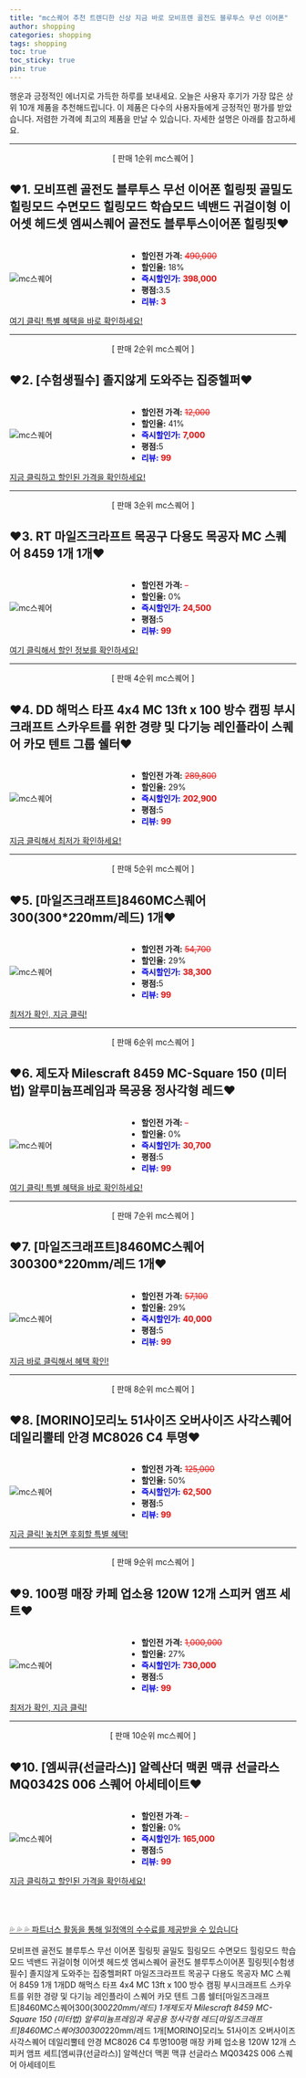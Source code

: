 ```yaml
---
title: "mc스퀘어 추천 트렌디한 신상 지금 바로 모비프렌 골전도 블루투스 무선 이어폰"
author: shopping
categories: shopping
tags: shopping
toc: true
toc_sticky: true
pin: true
---
```

행운과 긍정적인 에너지로 가득한 하루를 보내세요. 오늘은 사용자 후기가 가장 많은 상위 10개 제품을 추천해드립니다. 이 제품은 다수의 사용자들에게 긍정적인 평가를 받았습니다. 저렴한 가격에 최고의 제품을 만날 수 있습니다. 자세한 설명은 아래를 참고하세요.

---
<p class="toplist" style="margin: 0 auto; display: block; width: fit-content;">[ 판매 1순위 mc스퀘어 ]</p>

<h2><strong>❤️1. 모비프렌 골전도 블루투스 무선 이어폰 힐링핏 골밀도 힐링모드 수면모드 힐링모드 학습모드 넥밴드 귀걸이형 이어셋 헤드셋 엠씨스퀘어 골전도 블루투스이어폰 힐링핏❤️</strong></h2>

<div style="display: flex; align-items: center;">
    <div style="flex: 0.4;">
        <img src="https://thumbnail9.coupangcdn.com/thumbnails/remote/230x230ex/image/vendor_inventory/300a/31b970a72e7394f052a5145dff0d848236869c640885ad2512d47b22ddbd.jpg" alt="mc스퀘어" style="max-width: 100%;">
    </div>
    <div style="flex: 0.6; margin-left: 10px;">
        <ul>
            <li><strong>할인전 가격:</strong> <del style="color: red;">490,000</del></li>
            <li><strong>할인율:</strong> 18%</li>
            <li><span style='color:blue'><strong>즉시할인가:</strong></span> <span style='color:red'><strong>398,000</strong></span></li>
            <li><strong>평점:</strong>3.5</li>
            <li><span style='color:blue'><strong>리뷰:</strong></span> <span style='color:red'><strong>3</strong></span></li>
        </ul>
    </div>
</div>
<div class="center">
    <a href="https://William4Davisa.github.io?lptag=AF9450613&subid=githubio&pageKey=6704406411&traceid=V0-153&itemId=15540417110&vendorItemId=82759595116" class="myButton">
        여기 클릭! 특별 혜택을 바로 확인하세요!
    </a>
</div>


---
<p class="toplist" style="margin: 0 auto; display: block; width: fit-content;">[ 판매 2순위 mc스퀘어 ]</p>

<h2><strong>❤️2. [수험생필수] 졸지않게 도와주는 집중헬퍼❤️</strong></h2>

<div style="display: flex; align-items: center;">
    <div style="flex: 0.4;">
        <img src="https://thumbnail8.coupangcdn.com/thumbnails/remote/230x230ex/image/vendor_inventory/ec31/c488e495603640b47ac4055f960b2146c23535dbde30d875e6315818bb89.jpg" alt="mc스퀘어" style="max-width: 100%;">
    </div>
    <div style="flex: 0.6; margin-left: 10px;">
        <ul>
            <li><strong>할인전 가격:</strong> <del style="color: red;">12,000</del></li>
            <li><strong>할인율:</strong> 41%</li>
            <li><span style='color:blue'><strong>즉시할인가:</strong></span> <span style='color:red'><strong>7,000</strong></span></li>
            <li><strong>평점:</strong>5</li>
            <li><span style='color:blue'><strong>리뷰:</strong></span> <span style='color:red'><strong>99</strong></span></li>
        </ul>
    </div>
</div>
<div class="center">
    <a href="https://William4Davisa.github.io?lptag=AF9450613&subid=githubio&pageKey=6760994779&traceid=V0-153&itemId=15844876287&vendorItemId=83055825334" class="myButton">
        지금 클릭하고 할인된 가격을 확인하세요!
    </a>
</div>


---
<p class="toplist" style="margin: 0 auto; display: block; width: fit-content;">[ 판매 3순위 mc스퀘어 ]</p>

<h2><strong>❤️3. RT 마일즈크라프트 목공구 다용도 목공자 MC 스퀘어 8459 1개 1개❤️</strong></h2>

<div style="display: flex; align-items: center;">
    <div style="flex: 0.4;">
        <img src="https://thumbnail9.coupangcdn.com/thumbnails/remote/230x230ex/image/vendor_inventory/045b/9f742352b7c2328e303bb4ebedda9088c4c79bb43a9f7086ef1a5df5ac5c.jpg" alt="mc스퀘어" style="max-width: 100%;">
    </div>
    <div style="flex: 0.6; margin-left: 10px;">
        <ul>
            <li><strong>할인전 가격:</strong> <del style="color: red;">-</del></li>
            <li><strong>할인율:</strong> 0%</li>
            <li><span style='color:blue'><strong>즉시할인가:</strong></span> <span style='color:red'><strong>24,500</strong></span></li>
            <li><strong>평점:</strong>5</li>
            <li><span style='color:blue'><strong>리뷰:</strong></span> <span style='color:red'><strong>99</strong></span></li>
        </ul>
    </div>
</div>
<div class="center">
    <a href="https://William4Davisa.github.io?lptag=AF9450613&subid=githubio&pageKey=4400898841&traceid=V0-153&itemId=5227423514&vendorItemId=88685926708" class="myButton">
        여기 클릭해서 할인 정보를 확인하세요!
    </a>
</div>


---
<p class="toplist" style="margin: 0 auto; display: block; width: fit-content;">[ 판매 4순위 mc스퀘어 ]</p>

<h2><strong>❤️4. DD 해먹스 타프 4x4 MC 13ft x 100 방수 캠핑 부시크래프트 스카우트를 위한 경량 및 다기능 레인플라이 스퀘어 카모 텐트 그룹 쉘터❤️</strong></h2>

<div style="display: flex; align-items: center;">
    <div style="flex: 0.4;">
        <img src="https://thumbnail9.coupangcdn.com/thumbnails/remote/230x230ex/image/vendor_inventory/2f7e/58d19f17a80da47f2cd67e7c76b822518d631c370bfb9493bf84a0d6ea7c.jpg" alt="mc스퀘어" style="max-width: 100%;">
    </div>
    <div style="flex: 0.6; margin-left: 10px;">
        <ul>
            <li><strong>할인전 가격:</strong> <del style="color: red;">289,800</del></li>
            <li><strong>할인율:</strong> 29%</li>
            <li><span style='color:blue'><strong>즉시할인가:</strong></span> <span style='color:red'><strong>202,900</strong></span></li>
            <li><strong>평점:</strong>5</li>
            <li><span style='color:blue'><strong>리뷰:</strong></span> <span style='color:red'><strong>99</strong></span></li>
        </ul>
    </div>
</div>
<div class="center">
    <a href="https://William4Davisa.github.io?lptag=AF9450613&subid=githubio&pageKey=7889517410&traceid=V0-153&itemId=21596413101&vendorItemId=89476783826" class="myButton">
        지금 클릭해서 최저가 확인하세요!
    </a>
</div>


---
<p class="toplist" style="margin: 0 auto; display: block; width: fit-content;">[ 판매 5순위 mc스퀘어 ]</p>

<h2><strong>❤️5. [마일즈크래프트]8460MC스퀘어300(300*220mm/레드) 1개❤️</strong></h2>

<div style="display: flex; align-items: center;">
    <div style="flex: 0.4;">
        <img src="https://thumbnail8.coupangcdn.com/thumbnails/remote/230x230ex/image/vendor_inventory/91b4/dcb6f8da3fad9717d11f84f1c9b89507e0d86cbddb349c08bfd56bc4930f.jpg" alt="mc스퀘어" style="max-width: 100%;">
    </div>
    <div style="flex: 0.6; margin-left: 10px;">
        <ul>
            <li><strong>할인전 가격:</strong> <del style="color: red;">54,700</del></li>
            <li><strong>할인율:</strong> 29%</li>
            <li><span style='color:blue'><strong>즉시할인가:</strong></span> <span style='color:red'><strong>38,300</strong></span></li>
            <li><strong>평점:</strong>5</li>
            <li><span style='color:blue'><strong>리뷰:</strong></span> <span style='color:red'><strong>99</strong></span></li>
        </ul>
    </div>
</div>
<div class="center">
    <a href="https://William4Davisa.github.io?lptag=AF9450613&subid=githubio&pageKey=8013884553&traceid=V0-153&itemId=22367493802&vendorItemId=89412502181" class="myButton">
        최저가 확인, 지금 클릭!
    </a>
</div>


---
<p class="toplist" style="margin: 0 auto; display: block; width: fit-content;">[ 판매 6순위 mc스퀘어 ]</p>

<h2><strong>❤️6. 제도자 Milescraft 8459 MC-Square 150 (미터법) 알루미늄프레임과 목공용 정사각형 레드❤️</strong></h2>

<div style="display: flex; align-items: center;">
    <div style="flex: 0.4;">
        <img src="https://thumbnail8.coupangcdn.com/thumbnails/remote/230x230ex/image/vendor_inventory/6a63/24cf561490e1fddfdeef541a2f17f1ae28f1ea22a64e3564fbbe9ae5c971.jpg" alt="mc스퀘어" style="max-width: 100%;">
    </div>
    <div style="flex: 0.6; margin-left: 10px;">
        <ul>
            <li><strong>할인전 가격:</strong> <del style="color: red;">-</del></li>
            <li><strong>할인율:</strong> 0%</li>
            <li><span style='color:blue'><strong>즉시할인가:</strong></span> <span style='color:red'><strong>30,700</strong></span></li>
            <li><strong>평점:</strong>5</li>
            <li><span style='color:blue'><strong>리뷰:</strong></span> <span style='color:red'><strong>99</strong></span></li>
        </ul>
    </div>
</div>
<div class="center">
    <a href="https://William4Davisa.github.io?lptag=AF9450613&subid=githubio&pageKey=7982773879&traceid=V0-153&itemId=22155884524&vendorItemId=90731619355" class="myButton">
        여기 클릭! 특별 혜택을 바로 확인하세요!
    </a>
</div>


---
<p class="toplist" style="margin: 0 auto; display: block; width: fit-content;">[ 판매 7순위 mc스퀘어 ]</p>

<h2><strong>❤️7. [마일즈크래프트]8460MC스퀘어300300*220mm/레드 1개❤️</strong></h2>

<div style="display: flex; align-items: center;">
    <div style="flex: 0.4;">
        <img src="https://thumbnail8.coupangcdn.com/thumbnails/remote/230x230ex/image/vendor_inventory/f09f/664deaae994bb635e2edd926ecd522b7d68c085ca2f565a35495f2946c40.jpg" alt="mc스퀘어" style="max-width: 100%;">
    </div>
    <div style="flex: 0.6; margin-left: 10px;">
        <ul>
            <li><strong>할인전 가격:</strong> <del style="color: red;">57,100</del></li>
            <li><strong>할인율:</strong> 29%</li>
            <li><span style='color:blue'><strong>즉시할인가:</strong></span> <span style='color:red'><strong>40,000</strong></span></li>
            <li><strong>평점:</strong>5</li>
            <li><span style='color:blue'><strong>리뷰:</strong></span> <span style='color:red'><strong>99</strong></span></li>
        </ul>
    </div>
</div>
<div class="center">
    <a href="https://William4Davisa.github.io?lptag=AF9450613&subid=githubio&pageKey=8200392866&traceid=V0-153&itemId=23504262321&vendorItemId=90719331834" class="myButton">
        지금 바로 클릭해서 혜택 확인!
    </a>
</div>


---
<p class="toplist" style="margin: 0 auto; display: block; width: fit-content;">[ 판매 8순위 mc스퀘어 ]</p>

<h2><strong>❤️8. [MORINO]모리노 51사이즈 오버사이즈 사각스퀘어 데일리뿔테 안경 MC8026 C4 투명❤️</strong></h2>

<div style="display: flex; align-items: center;">
    <div style="flex: 0.4;">
        <img src="https://thumbnail8.coupangcdn.com/thumbnails/remote/230x230ex/image/vendor_inventory/60ef/06b6bd27c771a5165faf6ee93fcf401b791e42d3f1e11365f62a7adb4927.jpeg" alt="mc스퀘어" style="max-width: 100%;">
    </div>
    <div style="flex: 0.6; margin-left: 10px;">
        <ul>
            <li><strong>할인전 가격:</strong> <del style="color: red;">125,000</del></li>
            <li><strong>할인율:</strong> 50%</li>
            <li><span style='color:blue'><strong>즉시할인가:</strong></span> <span style='color:red'><strong>62,500</strong></span></li>
            <li><strong>평점:</strong>5</li>
            <li><span style='color:blue'><strong>리뷰:</strong></span> <span style='color:red'><strong>99</strong></span></li>
        </ul>
    </div>
</div>
<div class="center">
    <a href="https://William4Davisa.github.io?lptag=AF9450613&subid=githubio&pageKey=6690442651&traceid=V0-153&itemId=15458565061&vendorItemId=82678118255" class="myButton">
        지금 클릭! 놓치면 후회할 특별 혜택!
    </a>
</div>


---
<p class="toplist" style="margin: 0 auto; display: block; width: fit-content;">[ 판매 9순위 mc스퀘어 ]</p>

<h2><strong>❤️9. 100평 매장 카페 업소용 120W 12개 스피커 앰프 세트❤️</strong></h2>

<div style="display: flex; align-items: center;">
    <div style="flex: 0.4;">
        <img src="https://thumbnail9.coupangcdn.com/thumbnails/remote/230x230ex/image/vendor_inventory/f3c2/fd77f972cc2fdf19603dc9438311a35dc229651edd61fc2e2a48ccb1be69.jpg" alt="mc스퀘어" style="max-width: 100%;">
    </div>
    <div style="flex: 0.6; margin-left: 10px;">
        <ul>
            <li><strong>할인전 가격:</strong> <del style="color: red;">1,000,000</del></li>
            <li><strong>할인율:</strong> 27%</li>
            <li><span style='color:blue'><strong>즉시할인가:</strong></span> <span style='color:red'><strong>730,000</strong></span></li>
            <li><strong>평점:</strong>5</li>
            <li><span style='color:blue'><strong>리뷰:</strong></span> <span style='color:red'><strong>99</strong></span></li>
        </ul>
    </div>
</div>
<div class="center">
    <a href="https://William4Davisa.github.io?lptag=AF9450613&subid=githubio&pageKey=291772030&traceid=V0-153&itemId=922814219&vendorItemId=5295882595" class="myButton">
        최저가 확인, 지금 클릭!
    </a>
</div>


---
<p class="toplist" style="margin: 0 auto; display: block; width: fit-content;">[ 판매 10순위 mc스퀘어 ]</p>

<h2><strong>❤️10. [엠씨큐(선글라스)] 알렉산더 맥퀸 맥큐 선글라스 MQ0342S 006 스퀘어 아세테이트❤️</strong></h2>

<div style="display: flex; align-items: center;">
    <div style="flex: 0.4;">
        <img src="https://thumbnail7.coupangcdn.com/thumbnails/remote/230x230ex/image/vendor_inventory/12c3/dea405b7f04f7d1fec9f33835011896d757627a07fe10a97a06201c93393.jpg" alt="mc스퀘어" style="max-width: 100%;">
    </div>
    <div style="flex: 0.6; margin-left: 10px;">
        <ul>
            <li><strong>할인전 가격:</strong> <del style="color: red;">-</del></li>
            <li><strong>할인율:</strong> 0%</li>
            <li><span style='color:blue'><strong>즉시할인가:</strong></span> <span style='color:red'><strong>165,000</strong></span></li>
            <li><strong>평점:</strong>5</li>
            <li><span style='color:blue'><strong>리뷰:</strong></span> <span style='color:red'><strong>99</strong></span></li>
        </ul>
    </div>
</div>
<div class="center">
    <a href="https://William4Davisa.github.io?lptag=AF9450613&subid=githubio&pageKey=8137031598&traceid=V0-153&itemId=23115643533&vendorItemId=90148848921" class="myButton">
        지금 클릭하고 할인된 가격을 확인하세요!
    </a>
</div>

<br><br><br>[💦 💦 💦 파트너스 활동을 통해 일정액의 수수료를 제공받을 수 있습니다](https://link.coupang.com/a/bcpT2c)<br><br>모비프렌 골전도 블루투스 무선 이어폰 힐링핏 골밀도 힐링모드 수면모드 힐링모드 학습모드 넥밴드 귀걸이형 이어셋 헤드셋 엠씨스퀘어 골전도 블루투스이어폰 힐링핏[수험생필수] 졸지않게 도와주는 집중헬퍼RT 마일즈크라프트 목공구 다용도 목공자 MC 스퀘어 8459 1개 1개DD 해먹스 타프 4x4 MC 13ft x 100 방수 캠핑 부시크래프트 스카우트를 위한 경량 및 다기능 레인플라이 스퀘어 카모 텐트 그룹 쉘터[마일즈크래프트]8460MC스퀘어300(300*220mm/레드) 1개제도자 Milescraft 8459 MC-Square 150 (미터법) 알루미늄프레임과 목공용 정사각형 레드[마일즈크래프트]8460MC스퀘어300300*220mm/레드 1개[MORINO]모리노 51사이즈 오버사이즈 사각스퀘어 데일리뿔테 안경 MC8026 C4 투명100평 매장 카페 업소용 120W 12개 스피커 앰프 세트[엠씨큐(선글라스)] 알렉산더 맥퀸 맥큐 선글라스 MQ0342S 006 스퀘어 아세테이트